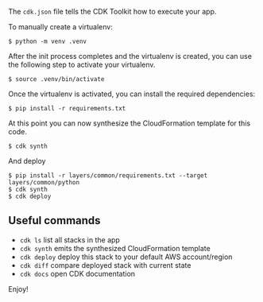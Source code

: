 
The `cdk.json` file tells the CDK Toolkit how to execute your app.

To manually create a virtualenv:

```
$ python -m venv .venv
```

After the init process completes and the virtualenv is created, you can use the following
step to activate your virtualenv.

```
$ source .venv/bin/activate
```

Once the virtualenv is activated, you can install the required dependencies:

```
$ pip install -r requirements.txt
```

At this point you can now synthesize the CloudFormation template for this code.

```
$ cdk synth
```

And deploy

```
$ pip install -r layers/common/requirements.txt --target layers/common/python
$ cdk synth
$ cdk deploy
```

## Useful commands

 * `cdk ls`          list all stacks in the app
 * `cdk synth`       emits the synthesized CloudFormation template
 * `cdk deploy`      deploy this stack to your default AWS account/region
 * `cdk diff`        compare deployed stack with current state
 * `cdk docs`        open CDK documentation

Enjoy!
